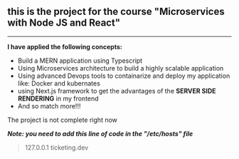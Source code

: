 ## this is the project for the course "Microservices with Node JS and React"
---
**I have applied the following concepts:**
- Build a MERN application using Typescript
- Using Microservices architecture to build a highly scalable application
- Using advanced Devops tools to containarize and deploy my application like: Docker and kubernates
- using Next.js framework to get the advantages of the **SERVER SIDE RENDERING** in my frontend
- And so match more!!!

The project is not complete right now

__*Note: you need to add this line of code in the "/etc/hosts" file*__
> 127.0.0.1 ticketing.dev